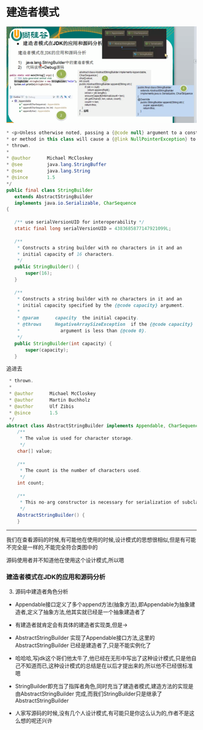 
 
 
 # 建造者模式
 
 ![](./img/微信截图_20210204185642.png)
 
 ```java
 * <p>Unless otherwise noted, passing a {@code null} argument to a constructor
 * or method in this class will cause a {@link NullPointerException} to be
 * thrown.
 *
 * @author      Michael McCloskey
 * @see         java.lang.StringBuffer
 * @see         java.lang.String
 * @since       1.5
 */
public final class StringBuilder
    extends AbstractStringBuilder
    implements java.io.Serializable, CharSequence
{

    /** use serialVersionUID for interoperability */
    static final long serialVersionUID = 4383685877147921099L;

    /**
     * Constructs a string builder with no characters in it and an
     * initial capacity of 16 characters.
     */
    public StringBuilder() {
        super(16);
    }

    /**
     * Constructs a string builder with no characters in it and an
     * initial capacity specified by the {@code capacity} argument.
     *
     * @param      capacity  the initial capacity.
     * @throws     NegativeArraySizeException  if the {@code capacity}
     *               argument is less than {@code 0}.
     */
    public StringBuilder(int capacity) {
        super(capacity);
    }
```

追进去

```java
 * thrown.
 *
 * @author      Michael McCloskey
 * @author      Martin Buchholz
 * @author      Ulf Zibis
 * @since       1.5
 */
abstract class AbstractStringBuilder implements Appendable, CharSequence {
    /**
     * The value is used for character storage.
     */
    char[] value;

    /**
     * The count is the number of characters used.
     */
    int count;

    /**
     * This no-arg constructor is necessary for serialization of subclasses.
     */
    AbstractStringBuilder() {
    }
```

---

我们在查看源码的时候,有可能他在使用的时候,设计模式的思想很相似,但是有可能不完全是一样的,不能完全符合类图中的

源码使用者并不知道他在使用这个设计模式,所以嗯

### 建造者模式在JDK的应用和源码分析

3. 源码中建造者角色分析

- Appendable接口定义了多个append方法(抽象方法),即Appendable为抽象建造者,定义了抽象方法,他其实就已经是一个抽象建造者了

- 有建造者就肯定会有具体的建造者实现类,但是->

- AbstractStringBuilder 实现了Appendable接口方法,这里的AbstractStringBuilder 已经是建造者了,只是不能实例化了

- 哈哈哈,写jdk这个哥们他太牛了,他已经在无形中写出了这种设计模式,只是他自己不知道而已,这种设计模式的总结是在以后才提出来的,所以他不已经很标准嗯
- StringBuilder即充当了指挥者角色,同时充当了建造者模式,建造方法的实现是由AbstractStringBuilder 完成,而我们StringBuilder只是继承了AbstractStringBuilder
- 人家写源码的时候,没有几个人设计模式,有可能只是你这么认为的,作者不是这么想的呢还兴许



